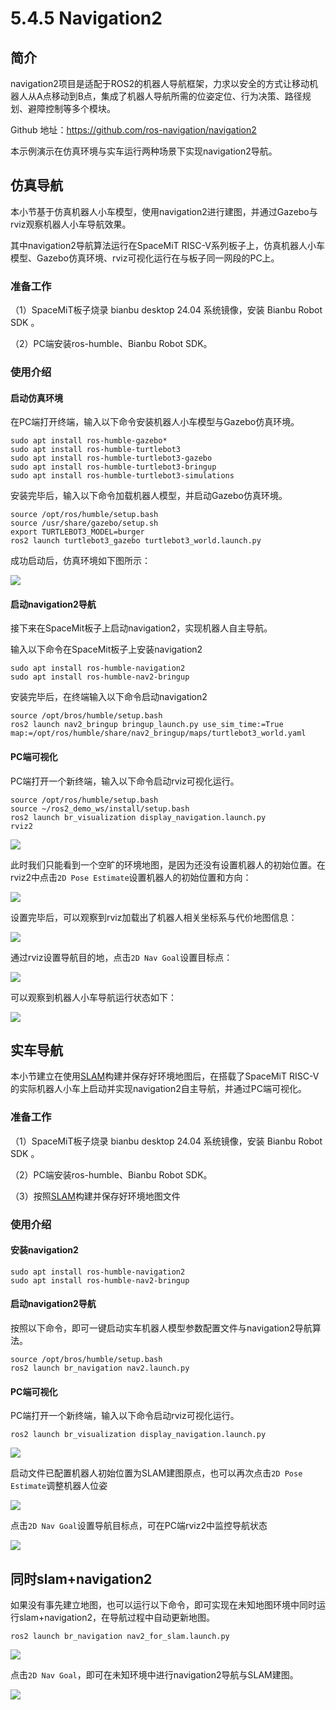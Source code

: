 # 5.4.5 Navigation2

## 简介
navigation2项目是适配于ROS2的机器人导航框架，力求以安全的方式让移动机器人从A点移动到B点，集成了机器人导航所需的位姿定位、行为决策、路径规划、避障控制等多个模块。

Github 地址：https://github.com/ros-navigation/navigation2

本示例演示在仿真环境与实车运行两种场景下实现navigation2导航。

## 仿真导航

本小节基于仿真机器人小车模型，使用navigation2进行建图，并通过Gazebo与rviz观察机器人小车导航效果。

其中navigation2导航算法运行在SpaceMiT RISC-V系列板子上，仿真机器人小车模型、Gazebo仿真环境、rviz可视化运行在与板子同一网段的PC上。

### 准备工作
（1）SpaceMiT板子烧录 bianbu desktop 24.04 系统镜像，安装 Bianbu Robot SDK 。

（2）PC端安装ros-humble、Bianbu Robot SDK。

### 使用介绍

#### **启动仿真环境**

在PC端打开终端，输入以下命令安装机器人小车模型与Gazebo仿真环境。

```shell
sudo apt install ros-humble-gazebo*
sudo apt install ros-humble-turtlebot3
sudo apt install ros-humble-turtlebot3-gazebo
sudo apt install ros-humble-turtlebot3-bringup
sudo apt install ros-humble-turtlebot3-simulations
```

安装完毕后，输入以下命令加载机器人模型，并启动Gazebo仿真环境。

```shell
source /opt/ros/humble/setup.bash
source /usr/share/gazebo/setup.sh
export TURTLEBOT3_MODEL=burger
ros2 launch turtlebot3_gazebo turtlebot3_world.launch.py
```

成功启动后，仿真环境如下图所示：

![](images/sim_gazebo.jpg)

#### **启动navigation2导航**

接下来在SpaceMit板子上启动navigation2，实现机器人自主导航。

输入以下命令在SpaceMit板子上安装navigation2

```shell
sudo apt install ros-humble-navigation2
sudo apt install ros-humble-nav2-bringup
```

安装完毕后，在终端输入以下命令启动navigation2

```shell
source /opt/bros/humble/setup.bash
ros2 launch nav2_bringup bringup_launch.py use_sim_time:=True map:=/opt/ros/humble/share/nav2_bringup/maps/turtlebot3_world.yaml
```

#### **PC端可视化**

PC端打开一个新终端，输入以下命令启动rviz可视化运行。

```shell
source /opt/ros/humble/setup.bash
source ~/ros2_demo_ws/install/setup.bash
ros2 launch br_visualization display_navigation.launch.py
rviz2
```
![](images/sim_nav2_rviz.jpg)

此时我们只能看到一个空旷的环境地图，是因为还没有设置机器人的初始位置。在rviz2中点击```2D Pose Estimate```设置机器人的初始位置和方向：

![](images/sim_nav2_set_pose1.jpg)

设置完毕后，可以观察到rviz加载出了机器人相关坐标系与代价地图信息：

![](images/sim_nav2_set_pose2.jpg)

通过rviz设置导航目的地，点击```2D Nav Goal```设置目标点：

![](images/sim_nav2_set_goal1.jpg)

可以观察到机器人小车导航运行状态如下：

![](images/sim_nav2_set_goal2.jpg)

## 实车导航

本小节建立在使用[SLAM](5.4.4_SLAM_Mapping.md)构建并保存好环境地图后，在搭载了SpaceMiT RISC-V的实际机器人小车上启动并实现navigation2自主导航，并通过PC端可视化。

### 准备工作
（1）SpaceMiT板子烧录 bianbu desktop 24.04 系统镜像，安装 Bianbu Robot SDK 。

（2）PC端安装ros-humble、Bianbu Robot SDK。

（3）按照[SLAM](5.4.4_SLAM_Mapping.md)构建并保存好环境地图文件

### 使用介绍

#### **安装navigation2**

```shell
sudo apt install ros-humble-navigation2
sudo apt install ros-humble-nav2-bringup
```

#### **启动navigation2导航**

按照以下命令，即可一键启动实车机器人模型参数配置文件与navigation2导航算法。

```shell
source /opt/bros/humble/setup.bash
ros2 launch br_navigation nav2.launch.py
```

#### **PC端可视化**

PC端打开一个新终端，输入以下命令启动rviz可视化运行。

```shell
ros2 launch br_visualization display_navigation.launch.py
```
![](images/nav2_rviz.jpg)

启动文件已配置机器人初始位置为SLAM建图原点，也可以再次点击```2D Pose Estimate```调整机器人位姿

![](images/nav2_set_pose.jpg)

点击```2D Nav Goal```设置导航目标点，可在PC端rviz2中监控导航状态

![](images/nav2_set_goal.jpg)

## 同时slam+navigation2

如果没有事先建立地图，也可以运行以下命令，即可实现在未知地图环境中同时运行slam+navigation2，在导航过程中自动更新地图。

```shell
ros2 launch br_navigation nav2_for_slam.launch.py
```

![](images/slam_with_nav2.jpg)

点击```2D Nav Goal```，即可在未知环境中进行navigation2导航与SLAM建图。

![](images/slam_with_nav2_set_goal.jpg)

